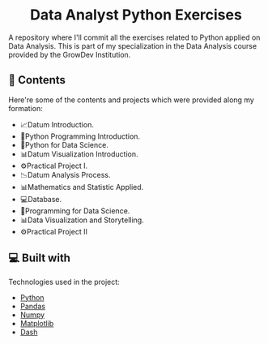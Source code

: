 <h1 align="center" id="title">Data Analyst Python Exercises</h1>

<p id="description">A repository where I'll commit all the exercises related to Python applied on Data Analysis. This is part of my specialization in the Data Analysis course provided by the GrowDev Institution.</p>

  
  
<h2>🧐 Contents</h2>

Here're some of the contents and projects which were provided along my formation:

*   📈Datum Introduction.
*   🐍Python Programming Introduction.
*   🐍Python for Data Science.
*   📊Datum Visualization Introduction.
*   ⚙️Practical Project I.
*   📉Datum Analysis Process.
*   📊Mathematics and Statistic Applied.
*   💻Database.
*   🐍Programming for Data Science.
*   📊Data Visualization and Storytelling.
*   ⚙️Practical Project II

  
  
<h2>💻 Built with</h2>

Technologies used in the project:

*  <a href="https://www.python.org"> Python</a>
*  <a href="https://pandas.pydata.org"> Pandas</a>
*  <a href="https://numpy.org"> Numpy </a>
* <a href="https://matplotlib.org">Matplotlib </a>
* <a href="https://dash.plotly.com">  Dash </a>
